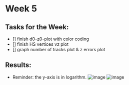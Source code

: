 # Week 5

## Tasks for the Week:

- [] finish d0-z0-plot with color coding 
- [] finish HS vertices vz plot
- [] graph number of tracks plot & z errors plot

## Results:
- Reminder: the y-axis is in logarithm.
![image](https://user-images.githubusercontent.com/72419337/128790990-03096e13-6196-41cd-9ce0-ef3fbb6da4d3.png)
![image](https://user-images.githubusercontent.com/72419337/128791004-1128b8d7-f203-462b-a17e-290d8e26b2ce.png)
